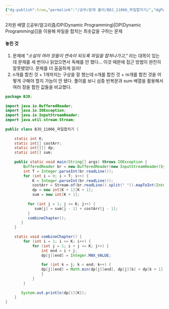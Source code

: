 ```yaml
---
{"dg-publish":true,"permalink":"/공부/문제 풀이/BOJ_11066_파일합치기/","dgPassFrontmatter":true}
---
```


2차원 배열 [[공부/알고리즘/DP(Dynamic Programming)\|DP(Dynamic Programming)]]을 이용해 파일을 합치는 최솟값을 구하는 문제

#### 놓친 것
1. 문제에 *"소설의 여러 장들이 연속이 되도록 파일을 합쳐나가고,"* 라는 대목이 있는데 문제를 세 번이나 읽었으면서 독해를 안 했다... 이것 때문에 접근 방법이 완전히 잘못됐었다. 문제를 더 꼼꼼하게 읽자!
2. n개를 합친 것 + 1개까지는 구상을 잘 했는데 n개를 합친 것 + m개를 합친 것을 어떻게 구해야 할지 가늠이 안 됐다. 풀이를 보니 삼중 반복문과 sum 배열을 활용해서 여러 장을 합친 값들을 비교했다.

```java
package BJO;  
  
import java.io.BufferedReader;  
import java.io.IOException;  
import java.io.InputStreamReader;  
import java.util.stream.Stream;  
  
public class BJO_11066_파일합치기 {  
  
    static int K;  
    static int[] costArr;  
    static int[][] dp;  
    static int[] sum;  
  
    public static void main(String[] args) throws IOException {  
        BufferedReader br = new BufferedReader(new InputStreamReader(System.in));  
        int T = Integer.parseInt(br.readLine());  
        for (int i = 0; i < T; i++) {  
            K = Integer.parseInt(br.readLine());  
            costArr = Stream.of(br.readLine().split(" ")).mapToInt(Integer::parseInt).toArray();  
            dp = new int[K + 1][K + 1];  
            sum = new int[K + 1];  
  
          for (int j = 1; j <= K; j++) {  
             sum[j] = sum[j - 1] + costArr[j - 1];  
          }  
          combineChapter();  
       }  
    }  
  
    static void combineChapter() {  
        for (int i = 1; i <= K; i++) {  
            for (int j = 1; i + j <= K; j++) {  
                int end = i + j;  
                dp[j][end] = Integer.MAX_VALUE;  
  
                for (int k = j; k < end; k++) {  
                dp[j][end] = Math.min(dp[j][end], dp[j][k] + dp[k + 1][end] + sum[end] - sum[j - 1]);  
                }  
            }  
        }  
  
       System.out.println(dp[1][K]);  
    }  
}
```